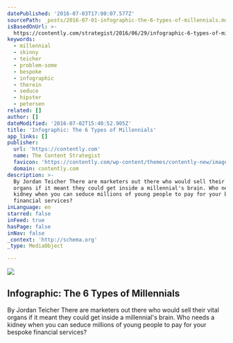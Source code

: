 ```yaml
---
datePublished: '2016-07-03T17:00:07.577Z'
sourcePath: _posts/2016-07-01-infographic-the-6-types-of-millennials.md
isBasedOnUrl: >-
  https://contently.com/strategist/2016/06/29/infographic-6-types-of-millennials/
keywords:
  - millennial
  - skinny
  - teicher
  - problem-some
  - bespoke
  - infographic
  - therein
  - seduce
  - hipster
  - petersen
related: []
author: []
dateModified: '2016-07-02T15:40:52.905Z'
title: 'Infographic: The 6 Types of Millennials'
app_links: []
publisher:
  url: 'https://contently.com'
  name: The Content Strategist
  favicon: 'https://contently.com/wp-content/themes/contently-new/images/favicon.ico'
  domain: contently.com
description: >-
  By Jordan Teicher There are marketers out there who would sell their vital
  organs if it meant they could get inside a millennial's brain. Who needs a
  kidney when you can seduce millions of young people to pay for your bespoke
  financial services?
inLanguage: en
starred: false
inFeed: true
hasPage: false
inNav: false
_context: 'http://schema.org'
_type: MediaObject

---
```

<article style=""><img src="https://imgflo.herokuapp.com/graph/vahj1ThiexotieMo/5a9591a1f4046a4945da56d78d00f8b7/noop.jpg?input=https%3A%2F%2Fcontently.com%2Fwp-content%2Fuploads%2F2016%2F06%2FASJA_evolution.jpg" /><h1>Infographic: The 6 Types of Millennials</h1><p>By Jordan Teicher There are marketers out there who would sell their vital organs if it meant they could get inside a millennial's brain. Who needs a kidney when you can seduce millions of young people to pay for your bespoke financial services?</p></article>